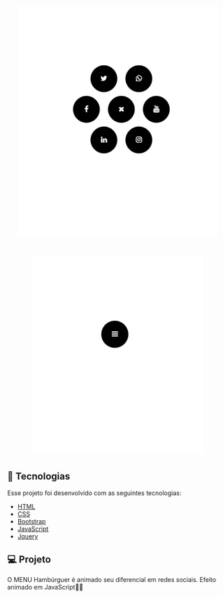 <h1 align="center">
    <img alt="foto" title="foto" src="\menu_hamburguer\assets\foto.png" />
</h1>
<h1 align="center">
    <img alt="foto_1" title="foto_1" src="\menu_hamburguer\assets\foto_1.png" />
</h1>

## 🚀 Tecnologias

Esse projeto foi desenvolvido com as seguintes tecnologias:

- [HTML](https://www.w3schools.com/html/)
- [CSS](https://www.w3schools.com/css/)
- [Bootstrap](https://getbootstrap.com.br/)
- [JavaScript](https://www.javascript.com/)
- [Jquery](https://jquery.com/)

## 💻 Projeto

O MENU Hambúrguer é animado seu diferencial em redes sociais. Efeito animado em JavaScript🖤🖤
